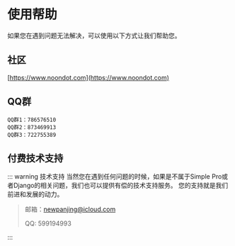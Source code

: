 

# 使用帮助

如果您在遇到问题无法解决，可以使用以下方式让我们帮助您。

## 社区

[https://www.noondot.com](https://www.noondot.com)

## QQ群

```
QQ群1：786576510
QQ群2：873469913
QQ群3：722755389

```

## 付费技术支持

::: warning 技术支持
当然您在遇到任何问题的时候，如果是不属于Simple Pro或者Django的相关问题，我们也可以提供有偿的技术支持服务。
您的支持就是我们前进和发展的动力。

> 邮箱：newpanjing@icloud.com
> 
> QQ: 599194993

::: 

